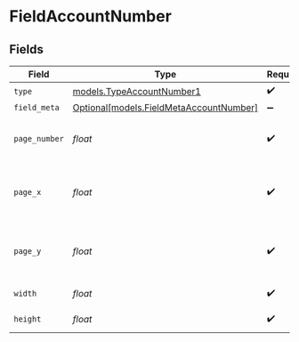 # FieldAccountNumber


## Fields

| Field                                                                          | Type                                                                           | Required                                                                       | Description                                                                    |
| ------------------------------------------------------------------------------ | ------------------------------------------------------------------------------ | ------------------------------------------------------------------------------ | ------------------------------------------------------------------------------ |
| `type`                                                                         | [models.TypeAccountNumber1](../models/typeaccountnumber1.md)                   | :heavy_check_mark:                                                             | N/A                                                                            |
| `field_meta`                                                                   | [Optional[models.FieldMetaAccountNumber]](../models/fieldmetaaccountnumber.md) | :heavy_minus_sign:                                                             | N/A                                                                            |
| `page_number`                                                                  | *float*                                                                        | :heavy_check_mark:                                                             | The page number the field will be on.                                          |
| `page_x`                                                                       | *float*                                                                        | :heavy_check_mark:                                                             | The X coordinate of where the field will be placed.                            |
| `page_y`                                                                       | *float*                                                                        | :heavy_check_mark:                                                             | The Y coordinate of where the field will be placed.                            |
| `width`                                                                        | *float*                                                                        | :heavy_check_mark:                                                             | The width of the field.                                                        |
| `height`                                                                       | *float*                                                                        | :heavy_check_mark:                                                             | The height of the field.                                                       |